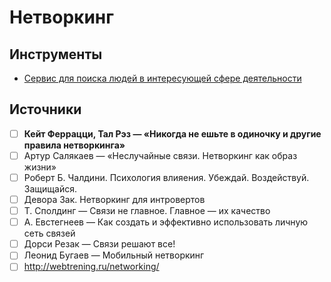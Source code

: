 # Нетворкинг


## Инструменты
- [Сервис для поиска людей в интересующей сфере деятельности](https://www.meetup.com/)


## Источники
- [ ] __Кейт Феррацци, Тал Рэз — «Никогда не ешьте в одиночку и другие правила нетворкинга»__
- [ ] Артур Салякаев — «Неслучайные связи. Нетворкинг как образ жизни»
- [ ] Роберт Б. Чалдини. Психология влияения. Убеждай. Воздействуй. Защищайся.
- [ ] Девора Зак. Нетворкинг для интровертов
- [ ] Т. Сполдинг — Связи не главное. Главное — их качество
- [ ] А. Евстегнеев — Как создать и эффективно использовать личную сеть связей
- [ ] Дорси Резак — Связи решают все!
- [ ] Леонид Бугаев — Мобильный нетворкинг
- [ ] http://webtrening.ru/networking/